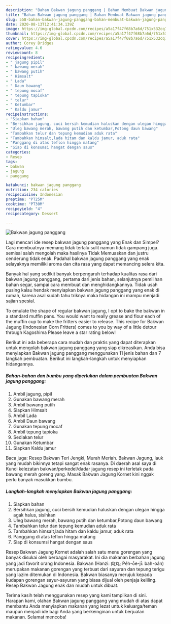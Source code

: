 ```yaml
---
description: "Bahan Bakwan jagung panggang | Bahan Membuat Bakwan jagung panggang Yang Enak dan Simpel"
title: "Bahan Bakwan jagung panggang | Bahan Membuat Bakwan jagung panggang Yang Enak dan Simpel"
slug: 558-bahan-bakwan-jagung-panggang-bahan-membuat-bakwan-jagung-panggang-yang-enak-dan-simpel
date: 2020-08-13T12:41:34.139Z
image: https://img-global.cpcdn.com/recipes/a5a17f47f68b7a6d/751x532cq70/bakwan-jagung-panggang-foto-resep-utama.jpg
thumbnail: https://img-global.cpcdn.com/recipes/a5a17f47f68b7a6d/751x532cq70/bakwan-jagung-panggang-foto-resep-utama.jpg
cover: https://img-global.cpcdn.com/recipes/a5a17f47f68b7a6d/751x532cq70/bakwan-jagung-panggang-foto-resep-utama.jpg
author: Corey Bridges
ratingvalue: 4.6
reviewcount: 8
recipeingredient:
- " jagung pipil"
- " bawang merah"
- " bawang putih"
- " Himsalt"
- " Lada"
- " Daun bawang"
- " tepung mocaf"
- " tepung tapioka"
- " telur"
- " Ketumbar"
- " Kaldu jamur"
recipeinstructions:
- "Siapkan bahan"
- "Bersihkan jagung, cuci bersih kemudian haluskan dengan ulegan hingga agak halus, sisihkan"
- "Uleg bawang merah, bawang putih dan ketumbar,Potong daun bawang"
- "Tambahkan telur dan tepung kemudian aduk rata"
- "Tambahkan himsalt,lada hitam dan kaldu jamur, aduk rata"
- "Panggang di atas teflon hingga matang"
- "Siap di konsumsi hangat dengan saus"
categories:
- Resep
tags:
- bakwan
- jagung
- panggang

katakunci: bakwan jagung panggang 
nutrition: 234 calories
recipecuisine: Indonesian
preptime: "PT25M"
cooktime: "PT30M"
recipeyield: "4"
recipecategory: Dessert

---
```



![Bakwan jagung panggang](https://img-global.cpcdn.com/recipes/a5a17f47f68b7a6d/751x532cq70/bakwan-jagung-panggang-foto-resep-utama.jpg)

Lagi mencari ide resep bakwan jagung panggang yang Enak dan Simpel? Cara membuatnya memang tidak terlalu sulit namun tidak gampang juga. semisal salah mengolah maka hasilnya Tidak Memuaskan dan justru cenderung tidak enak. Padahal bakwan jagung panggang yang enak selayaknya memiliki aroma dan cita rasa yang dapat memancing selera kita.

Banyak hal yang sedikit banyak berpengaruh terhadap kualitas rasa dari bakwan jagung panggang, pertama dari jenis bahan, selanjutnya pemilihan bahan segar, sampai cara membuat dan menghidangkannya. Tidak usah pusing kalau hendak menyiapkan bakwan jagung panggang yang enak di rumah, karena asal sudah tahu triknya maka hidangan ini mampu menjadi sajian spesial.

To emulate the shape of regular bakwan jagung, I opt to bake the bakwan in a standard muffin pans. You would want to really grease and flour each of the muffin cup to make the fritters easier to release. This recipe for Bakwan Jagung (Indonesian Corn Fritters) comes to you by way of a little detour through Kagoshima Please leave a star rating below!


Berikut ini ada beberapa cara mudah dan praktis yang dapat diterapkan untuk mengolah bakwan jagung panggang yang siap dikreasikan. Anda bisa menyiapkan Bakwan jagung panggang menggunakan 11 jenis bahan dan 7 langkah pembuatan. Berikut ini langkah-langkah untuk menyiapkan hidangannya.

<!--inarticleads1-->

##### Bahan-bahan dan bumbu yang diperlukan dalam pembuatan Bakwan jagung panggang:

1. Ambil  jagung, pipil
1. Gunakan  bawang merah
1. Ambil  bawang putih
1. Siapkan  Himsalt
1. Ambil  Lada
1. Ambil  Daun bawang
1. Gunakan  tepung mocaf
1. Ambil  tepung tapioka
1. Sediakan  telur
1. Gunakan  Ketumbar
1. Siapkan  Kaldu jamur


Baca juga: Resep Bakwan Teri Jengki, Murah Meriah. Bakwan Jagung, lauk yang mudah bikinnya tetapi sangat enak rasanya. Di daerah asal saya di Kunci kelezatan bakwan/perkedel/dadar jagung resep ini terletak pada bawang merah goreng yang. Masak Bakwan Jagung Kornet kini nggak perlu banyak masukkan bumbu. 

<!--inarticleads2-->

##### Langkah-langkah menyiapkan Bakwan jagung panggang:

1. Siapkan bahan
1. Bersihkan jagung, cuci bersih kemudian haluskan dengan ulegan hingga agak halus, sisihkan
1. Uleg bawang merah, bawang putih dan ketumbar,Potong daun bawang
1. Tambahkan telur dan tepung kemudian aduk rata
1. Tambahkan himsalt,lada hitam dan kaldu jamur, aduk rata
1. Panggang di atas teflon hingga matang
1. Siap di konsumsi hangat dengan saus


Resep Bakwan Jagung Kornet adalah salah satu menu gorengan yang banyak disukai oleh berbagai masyarakat. Ini dia makanan berbahan jagung yang jadi favorit orang Indonesia. Bakwan (Hanzi: 肉丸; Pe̍h-ōe-jī: bah-oân) merupakan makanan gorengan yang terbuat dari sayuran dan tepung terigu yang lazim ditemukan di Indonesia. Bakwan biasanya merujuk kepada kudapan gorengan sayur-sayuran yang biasa dijual oleh penjaja keliling. Resep Bakwan Jagung enak dan mudah untuk dibuat. 

Terima kasih telah menggunakan resep yang kami tampilkan di sini. Harapan kami, olahan Bakwan jagung panggang yang mudah di atas dapat membantu Anda menyiapkan makanan yang lezat untuk keluarga/teman maupun menjadi ide bagi Anda yang berkeinginan untuk berjualan makanan. Selamat mencoba!

